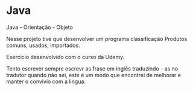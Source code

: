 # Java
Java - Orientação - Objeto

Nesse projeto tive que desenvolver um programa classificação Produtos comuns, usados, importados.

Exercicio desenvolvido com o curso da Udemy.

Tento escrever sempre escrevr as frase em inglês traduzindo - as no tradutor quando não sei, este é um modo que encontrei de melhorar e manter o convivio com a lingua.

